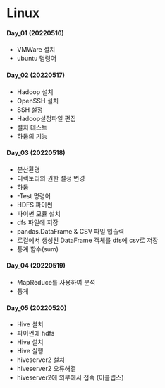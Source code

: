 # Linux

#### Day_01 (20220516)
 - VMWare 설치
 - ubuntu 명령어

#### Day_02 (20220517)
 - Hadoop 설치
 - OpenSSH 설치
 - SSH 설정
 - Hadoop설정파일 편집
 - 설치 테스트
 - 하둡의 기능

#### Day_03 (20220518)
 - 분산환경
 - 디렉토리의 권한 설정 변경
 - 하둡 
 - -Test 명령어
 - HDFS 파이썬
 - 파이썬 모듈 설치
 - dfs 파일에 저장
 - pandas.DataFrame & CSV 파일 입출력
 - 로컬에서 생성된 DataFrame 객체를 dfs에 csv로 저장
 - 통계 함수(sum)

#### Day_04 (20220519)
 - MapReduce를 사용하여 분석
 - 통계

#### Day_05 (20220520)
 - Hive 설치
 - 파이썬에 hdfs
 - Hive 설치
 - Hive 실행
 - hiveserver2 설치
 - hiveserver2 오류해결
 - hiveserver2에 외부에서 접속 (이클립스)
